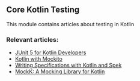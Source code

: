 ## Core Kotlin Testing

This module contains articles about testing in Kotlin

### Relevant articles:
- [JUnit 5 for Kotlin Developers](https://www.baeldung.com/junit-5-kotlin)
- [Kotlin with Mockito](https://www.baeldung.com/kotlin-mockito)
- [Writing Specifications with Kotlin and Spek](https://www.baeldung.com/kotlin-spek)
- [MockK: A Mocking Library for Kotlin](https://www.baeldung.com/kotlin-mockk)